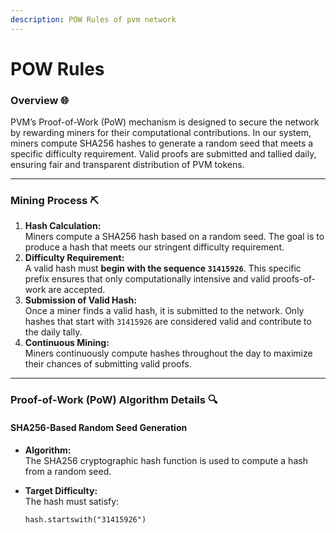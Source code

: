 ```yaml
---
description: POW Rules of pvm network
---
```


# POW Rules

### Overview 🌐

PVM’s Proof-of-Work (PoW) mechanism is designed to secure the network by rewarding miners for their computational contributions. In our system, miners compute SHA256 hashes to generate a random seed that meets a specific difficulty requirement. Valid proofs are submitted and tallied daily, ensuring fair and transparent distribution of PVM tokens.

***

### Mining Process ⛏️

1. **Hash Calculation:**\
   Miners compute a SHA256 hash based on a random seed. The goal is to produce a hash that meets our stringent difficulty requirement.
2. **Difficulty Requirement:**\
   A valid hash must **begin with the sequence `31415926`**. This specific prefix ensures that only computationally intensive and valid proofs-of-work are accepted.
3. **Submission of Valid Hash:**\
   Once a miner finds a valid hash, it is submitted to the network. Only hashes that start with `31415926` are considered valid and contribute to the daily tally.
4. **Continuous Mining:**\
   Miners continuously compute hashes throughout the day to maximize their chances of submitting valid proofs.

***

### Proof-of-Work (PoW) Algorithm Details 🔍

#### SHA256-Based Random Seed Generation

* **Algorithm:**\
  The SHA256 cryptographic hash function is used to compute a hash from a random seed.
*   **Target Difficulty:**\
    The hash must satisfy:

    ```
    hash.startswith("31415926")
    ```
